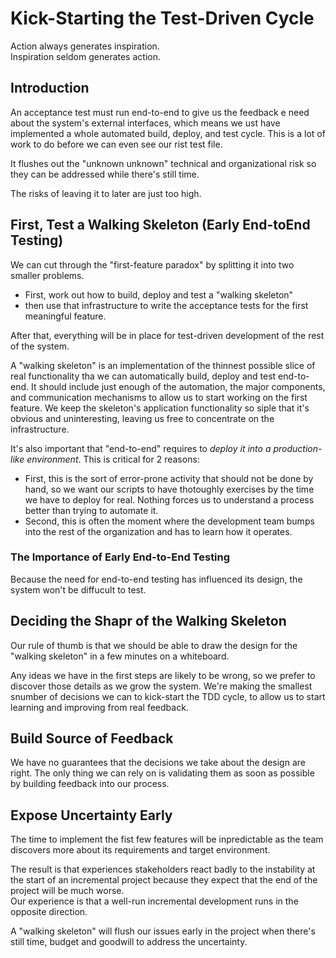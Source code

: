 Kick-Starting the Test-Driven Cycle
===================================

Action always generates inspiration.<br />
Inspiration seldom generates action.

## Introduction
An acceptance test must run end-to-end to give us the feedback e need about the system's external interfaces, which means we ust have implemented a whole automated build, deploy, and test cycle. This is a lot of work to do before we can even see our rist test file.

It flushes out the "unknown unknown" technical and organizational risk so they can be addressed while there's still time.

The risks of leaving it to later are just too high.

## First, Test a Walking Skeleton (Early End-toEnd Testing)
We can cut through the "first-feature paradox" by splitting it into two smaller problems.

* First, work out how to build, deploy and test a "walking skeleton"
* then use that infrastructure to write the acceptance tests for the first meaningful feature.

After that, everything will be in place for test-driven development of the rest of the system.

A "walking skeleton" is an implementation of the thinnest possible slice of real functionality tha we can automatically build, deploy and test end-to-end. It should include just enough of the automation, the major components, and communication mechanisms to allow us to start working on the first feature. We keep the skeleton's application functionality so siple that it's obvious and uninteresting, leaving us free to concentrate on the infrastructure.

It's also important that "end-to-end" requires to *deploy it into a production-like environment*. This is critical for 2 reasons:

* First, this is the sort of error-prone activity that should not be done by hand, so we want our scripts to have thotoughly exercises by the time we have to deploy for real. Nothing forces us to understand a process better than trying to automate it.
* Second, this is often the moment where the development team bumps into the rest of the organization and has to learn how it operates.

### The Importance of Early End-to-End Testing
Because the need for end-to-end testing has influenced its design, the system won't be diffucult to test.

## Deciding the Shapr of the Walking Skeleton
Our rule of thumb is that we should be able to draw the design for the "walking skeleton" in a few minutes on a whiteboard.

Any ideas we have in the first steps are likely to be wrong, so we prefer to discover those details as we grow the system. We're making the smallest snumber of decisions we can to kick-start the TDD cycle, to allow us to start learning and improving from real feedback.

## Build Source of Feedback
We have no guarantees that the decisions we take about the design are right. The only thing we can rely on is validating them as soon as possible by building feedback into our process.

## Expose Uncertainty Early
The time to implement the fist few features will be inpredictable as the team discovers more about its requirements and target environment.

The result is that experiences stakeholders react badly to the instability at the start of an incremental project because they expect that the end of the project will be much worse.<br />
Our experience is that a well-run incremental development runs in the opposite direction.

A "walking skeleton" will flush our issues early in the project when there's still time, budget and goodwill to address the uncertainty.
